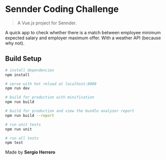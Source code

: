 # Sennder Coding Challenge

> A Vue.js project for Sennder.

A quick app to check whether there is a match between employee minimum expected salary and employer maximum offer.
With a weather API (because why not).

## Build Setup

``` bash
# install dependencies
npm install

# serve with hot reload at localhost:8080
npm run dev

# build for production with minification
npm run build

# build for production and view the bundle analyzer report
npm run build --report

# run unit tests
npm run unit

# run all tests
npm test
```

Made by **Sergio Herrero**
